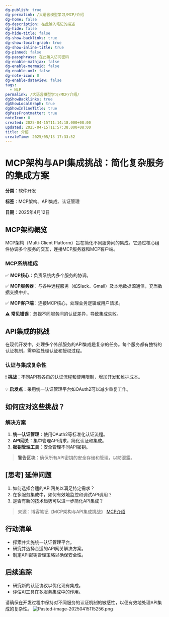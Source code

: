 ```yaml
---
dg-publish: true
dg-permalink: /大语言模型学习/MCP/介绍
dg-home: false
dg-description: 在此输入笔记的描述
dg-hide: false
dg-hide-title: false
dg-show-backlinks: true
dg-show-local-graph: true
dg-show-inline-title: true
dg-pinned: false
dg-passphrase: 在此输入访问密码
dg-enable-mathjax: false
dg-enable-mermaid: false
dg-enable-uml: false
dg-note-icon: 0
dg-enable-dataview: false
tags:
  - NLP
permalink: /大语言模型学习/MCP/介绍/
dgShowBacklinks: true
dgShowLocalGraph: true
dgShowInlineTitle: true
dgPassFrontmatter: true
noteIcon: 0
created: 2025-04-15T11:14:18.000+08:00
updated: 2025-04-15T11:57:38.000+08:00
title: 介绍
createTime: 2025/05/13 17:33:52
---
```




# MCP架构与API集成挑战：简化复杂服务的集成方案
**分类**：软件开发

**标签**：MCP架构、API集成、认证管理

**日期**：2025年4月12日

## MCP架构概览
MCP架构（Multi-Client Platform）旨在简化不同服务间的集成。它通过核心组件协调多个服务的交互，连接MCP服务器和MCP客户端。

### MCP系统组成
✅ **MCP核心**：负责系统内多个服务的协调。

✅ **MCP服务器**：与各种远程服务（如Slack、Gmail）及本地数据源通信，充当数据交换中介。

✅ **MCP客户端**：连接MCP核心，处理业务逻辑或用户请求。

⚠ **常见错误**：忽视不同服务间的认证差异，导致集成失败。


## API集成的挑战
在现代开发中，处理多个外部服务的API集成是复杂的任务。每个服务都有独特的认证机制，需单独处理认证和授权过程。

### 认证与集成复杂性
❗ **挑战**：不同API有各自的认证流程和使用限制，增加开发和维护成本。

💡 **启发点**：采用统一认证管理平台如OAuth2可以减少重复工作。


## 如何应对这些挑战？

### 解决方案
1. **统一认证管理**：使用OAuth2等标准化认证流程。
2. **API网关**：集中管理API请求，简化认证和集成。
3. **密钥管理工具**：安全管理不同API密钥。

> **警告区块**：确保所有API密钥的安全存储和管理，以防泄露。


## [思考] 延伸问题
1. 如何选择合适的API网关以满足特定需求？
2. 在多服务集成中，如何有效地监控和调试API调用？
3. 是否有新的技术趋势可以进一步简化API集成？

> 来源：博客笔记《MCP架构与API集成挑战》
 [ MCP介绍](https://modelcontextprotocol.io/introduction)


## 行动清单
- 探索并实施统一认证管理平台。
- 研究并选择合适的API网关解决方案。
- 制定API密钥管理策略以确保安全性。


## 后续追踪
- 研究新的认证协议以优化现有集成。
- 评估AI工具在多服务集成中的作用。

请确保在开发过程中保持对不同服务的认证机制的敏感性，以便有效地处理API集成的复杂性。
![Pasted-image-20250415115256.png](../../.vuepress/public/img/user/附件/Pasted-image-20250415115256.png)
